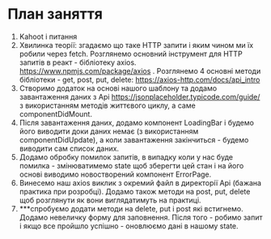 # План заняття

1. Kahoot i питання
2. Хвилинка теорії: згадаємо що таке HTTP запити і яким чином ми їх робили через fetch. Розглянемо основний інструмент для HTTP запитів в реакт - бібліотеку axios. https://www.npmjs.com/package/axios . Розглянемо 4 основні методи бібліотеки - get, post, put, delete: https://axios-http.com/docs/api_intro
3. Створимо додаток на основі нашого шаблону та додамо завантаження даних з Api https://jsonplaceholder.typicode.com/guide/ з використанням методів життєвого циклу, а саме componentDidMount. 
4. Після завантаження даних, додамо компонент LoadingBar і будемо його виводити доки даних немає (з використанням componentDidUpdate), а коли завантаження закінчиться - будемо виводити сам список даних.
5. Додамо обробку помилок запитів, в випадку коли у нас буде помилка - змінюватимемо state щоб зберегти цей стан і на його основі виводимо новостворений компонент ErrorPage.
6. Винесемо наш axios виклик з окремий файл в директорії Api (бажана практика при розробці). Додамо також методи на post, put, delete щоб розглянути як вони виглядатимуть на практиці.
7. ***спробуємо додати методи на delete, put i post які встигнемо. Додамо невеличку форму для заповнення. Після того - робимо запит і якщо все пройшло успішно - оновлюємо дані в нашому state.